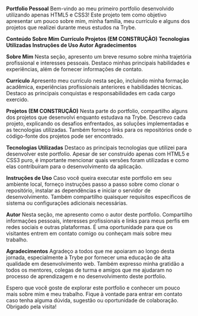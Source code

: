 **Portfolio Pessoal**
Bem-vindo ao meu primeiro portfolio desenvolvido utilizando apenas HTML5 e CSS3! Este projeto tem como objetivo apresentar um pouco sobre mim, minha família, meu currículo e alguns dos projetos que realizei durante meus estudos na Trybe.

**Conteúdo
Sobre Mim
Currículo
Projetos (EM CONSTRUÇÃO)
Tecnologias Utilizadas
Instruções de Uso
Autor
Agradecimentos**

**Sobre Mim**
Nesta seção, apresento um breve resumo sobre minha trajetória profissional e interesses pessoais. Destaco minhas principais habilidades e experiências, além de fornecer informações de contato.

**Currículo**
Apresento meu currículo nesta seção, incluindo minha formação acadêmica, experiências profissionais anteriores e habilidades técnicas. Destaco as principais conquistas e responsabilidades em cada cargo exercido.

**Projetos (EM CONSTRUÇÃO)**
Nesta parte do portfolio, compartilho alguns dos projetos que desenvolvi enquanto estudava na Trybe. Descrevo cada projeto, explicando os desafios enfrentados, as soluções implementadas e as tecnologias utilizadas. Também forneço links para os repositórios onde o código-fonte dos projetos pode ser encontrado.

**Tecnologias Utilizadas**
Destaco as principais tecnologias que utilizei para desenvolver este portfolio. Apesar de ser construído apenas com HTML5 e CSS3 puro, é importante mencionar quais versões foram utilizadas e como elas contribuíram para o desenvolvimento da aplicação.

**Instruções de Uso**
Caso você queira executar este portfolio em seu ambiente local, forneço instruções passo a passo sobre como clonar o repositório, instalar as dependências e iniciar o servidor de desenvolvimento. Também compartilho quaisquer requisitos específicos de sistema ou configurações adicionais necessárias.

**Autor**
Nesta seção, me apresento como o autor deste portfolio. Compartilho informações pessoais, interesses profissionais e links para meus perfis em redes sociais e outras plataformas. É uma oportunidade para que os visitantes entrem em contato comigo ou conheçam mais sobre meu trabalho.

**Agradecimentos**
Agradeço a todos que me apoiaram ao longo desta jornada, especialmente à Trybe por fornecer uma educação de alta qualidade em desenvolvimento web. Também expresso minha gratidão a todos os mentores, colegas de turma e amigos que me ajudaram no processo de aprendizagem e no desenvolvimento deste portfolio.

Espero que você goste de explorar este portfolio e conhecer um pouco mais sobre mim e meu trabalho. Fique à vontade para entrar em contato caso tenha alguma dúvida, sugestão ou oportunidade de colaboração. Obrigado pela visita!
